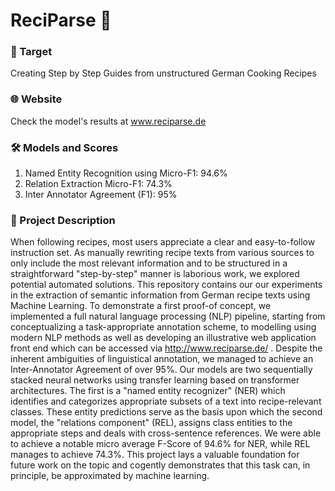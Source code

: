 # ReciParse 🌯 

### 🎯 Target

Creating Step by Step Guides from unstructured German Cooking Recipes

### 🌐 Website

Check the model's results at www.reciparse.de

### 🛠️ Models and Scores

1. Named Entity Recognition using Micro-F1: 94.6%
2. Relation Extraction Micro-F1: 74.3%
3. Inter Annotator Agreement (F1): 95%

### 💬 Project Description

When following recipes, most users appreciate a clear and easy-to-follow instruction set. As manually rewriting recipe texts from various sources to only include the most relevant information and to be structured in a straightforward "step-by-step" manner is laborious work, we explored potential automated solutions. 
This repository contains our our experiments in the extraction of semantic information from German recipe texts using Machine Learning. To demonstrate a first proof-of concept, we implemented a full natural language processing (NLP) pipeline, starting from conceptualizing a task-appropriate annotation scheme, to modelling using modern NLP methods as well as developing an illustrative web application front end which can be accessed via http://www.reciparse.de/ . Despite the inherent ambiguities of linguistical annotation, we managed to achieve an Inter-Annotator Agreement of over 95%. Our models are two sequentially stacked neural networks using transfer learning based on transformer architectures. The first is a "named entity recognizer" (NER) which identifies and categorizes appropriate subsets of a text into recipe-relevant classes. These entity predictions serve as the basis upon which the second model, the "relations component" (REL), assigns class entities to the appropriate steps and deals with cross-sentence references. We were able to achieve a notable micro average F-Score of 94.6% for NER, while REL manages to achieve 74.3%. This project lays a valuable foundation for future work on the topic and cogently demonstrates that this task can, in principle, be approximated by machine learning.
